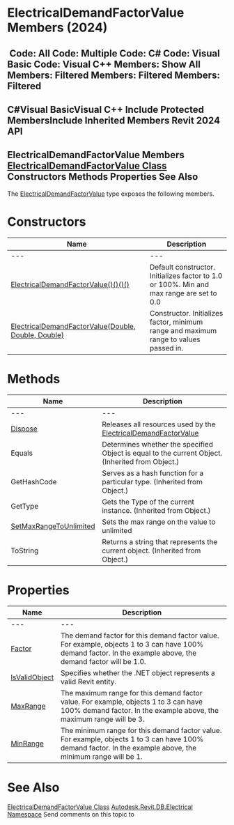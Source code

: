 # ElectricalDemandFactorValue Members (2024)

﻿
 Code: All Code: Multiple Code: C# Code: Visual Basic Code: Visual C++  Members: Show All Members: Filtered Members: Filtered Members: Filtered   
---  
C#Visual BasicVisual C++
Include Protected MembersInclude Inherited Members
Revit 2024 API  
---  
ElectricalDemandFactorValue Members  
[ElectricalDemandFactorValue Class](54de7c5a-916a-291e-5b9c-08ebce5a8ab0.md "ElectricalDemandFactorValue Class") Constructors Methods Properties See Also  
---  
The [ElectricalDemandFactorValue](54de7c5a-916a-291e-5b9c-08ebce5a8ab0.md "ElectricalDemandFactorValue Class") type exposes the following members.
# Constructors
| Name | Description |
| --- | --- |
| --- | --- | --- |
| [ElectricalDemandFactorValue()()()()](db47f270-89ea-6aa6-7b2e-bbef48346f75.md "ElectricalDemandFactorValue Constructor") | Default constructor. Initializes factor to 1.0 or 100%. Min and max range are set to 0.0 |
| [ElectricalDemandFactorValue(Double, Double, Double)](463bc384-ce9b-5b8c-4dd7-cfa72128a147.md "ElectricalDemandFactorValue Constructor \(Double, Double, Double\)") | Constructor. Initializes factor, minimum range and maximum range to values passed in. |

# Methods
| Name | Description |
| --- | --- |
| --- | --- | --- |
| [Dispose](ebbd79fd-488e-d19c-a8ff-ce96e35e9b30.md "Dispose Method") | Releases all resources used by the [ElectricalDemandFactorValue](54de7c5a-916a-291e-5b9c-08ebce5a8ab0.md "ElectricalDemandFactorValue Class") |
| Equals | Determines whether the specified Object is equal to the current Object. (Inherited from Object.) |
| GetHashCode | Serves as a hash function for a particular type.  (Inherited from Object.) |
| GetType | Gets the Type of the current instance. (Inherited from Object.) |
| [SetMaxRangeToUnlimited](a67160b4-ad0d-ecfe-497a-d7a621a4e065.md "SetMaxRangeToUnlimited Method") | Sets the max range on the value to unlimited |
| ToString | Returns a string that represents the current object. (Inherited from Object.) |

# Properties
| Name | Description |
| --- | --- |
| --- | --- | --- |
| [Factor](44feb9d1-75e9-2ab3-9736-c90aeddb45c3.md "Factor Property") | The demand factor for this demand factor value. For example, objects 1 to 3 can have 100% demand factor. In the example above, the demand factor will be 1.0. |
| [IsValidObject](465e9430-d821-1e45-f561-7dc659bb6fd1.md "IsValidObject Property") | Specifies whether the .NET object represents a valid Revit entity. |
| [MaxRange](0003f9f7-1be6-9bcb-212a-d38767d01e10.md "MaxRange Property") | The maximum range for this demand factor value. For example, objects 1 to 3 can have 100% demand factor. In the example above, the maximum range will be 3. |
| [MinRange](e6cc095d-4f3e-b445-f257-015a0ad7447b.md "MinRange Property") | The minimum range for this demand factor value. For example, objects 1 to 3 can have 100% demand factor. In the example above, the minimum range will be 1. |

# See Also
[ElectricalDemandFactorValue Class](54de7c5a-916a-291e-5b9c-08ebce5a8ab0.md "ElectricalDemandFactorValue Class")
[Autodesk.Revit.DB.Electrical Namespace](212a1314-7843-2c6c-3322-363127e4059f.md "Autodesk.Revit.DB.Electrical Namespace")
Send comments on this topic to 